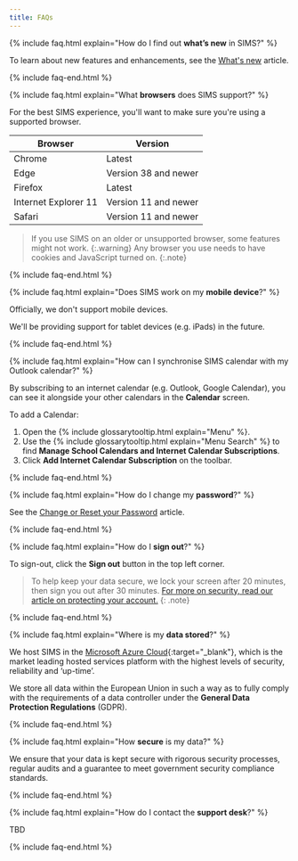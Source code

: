 ```yaml
---
title: FAQs
---
```


{% include faq.html explain="How do I find out **what’s new** in SIMS?" %}

To learn about new features and enhancements, see the [What's new](../whats-new/) article.

{% include faq-end.html  %}

{% include faq.html explain="What **browsers** does SIMS support?" %}

For the best SIMS experience, you'll want to make sure you're using a supported browser.

| Browser              | Version              |
| -------------------- | -------------------- |
| Chrome               | Latest               |
| Edge                 | Version 38 and newer |
| Firefox              | Latest               |
| Internet Explorer 11 | Version 11 and newer |
| Safari               | Version 11 and newer |

> If you use SIMS on an older or unsupported browser, some features might not work.
{:.warning}
> Any browser you use needs to have cookies and JavaScript turned on.
{:.note}

{% include faq-end.html  %}

{% include faq.html explain="Does SIMS work on my **mobile device**?" %}

Officially, we don't support mobile devices.

We'll be providing support for tablet devices (e.g. iPads) in the future.

{% include faq-end.html  %}

{% include faq.html explain="How can I synchronise SIMS calendar with my Outlook calendar?" %}

By subscribing to an internet calendar (e.g. Outlook, Google Calendar), you can see it alongside your other calendars in the **Calendar** screen.

To add a Calendar:

1. Open the {% include glossarytooltip.html explain="Menu" %}.
2. Use the {% include glossarytooltip.html explain="Menu Search" %} to find **Manage School Calendars and Internet Calendar Subscriptions**.
3. Click **Add Internet Calendar Subscription** on the toolbar.

{% include faq-end.html  %}

{% include faq.html explain="How do I change my **password**?" %}

 See the [Change or Reset your Password](../accounts/passwords) article.

{% include faq-end.html  %}

{% include faq.html explain="How do I **sign out**?" %}

To sign-out, click the **Sign out** button in the top left corner.

> To help keep your data secure, we lock your screen after 20 minutes, then sign you out after 30 minutes. [For more on security, read our article on protecting your account.](../accounts/beingmoresecure)
{: .note}

{% include faq-end.html  %}

{% include faq.html explain="Where is my **data stored**?" %}

We host SIMS in the [Microsoft Azure Cloud](https://azure.microsoft.com/en-gb/overview/what-is-cloud-computing/){:target="_blank"}, which is the market leading hosted services platform with the highest levels of security, reliability and ‘up-time’.

We store all data within the European Union in such a way as to fully comply with the requirements of a data controller under the **General Data Protection Regulations** (GDPR).

{% include faq-end.html  %}

{% include faq.html explain="How **secure** is my data?" %}

We ensure that your data is kept secure with rigorous security processes, regular audits and a guarantee to meet government security compliance standards.

{% include faq-end.html  %}

{% include faq.html explain="How do I contact the **support desk**?" %}

TBD

{% include faq-end.html  %}
